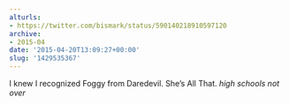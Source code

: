 ```yaml
---
alturls:
- https://twitter.com/bismark/status/590140218910597120
archive:
- 2015-04
date: '2015-04-20T13:09:27+00:00'
slug: '1429535367'
---
```


I knew I recognized Foggy from Daredevil. She’s All That. *high schools _not_ over*

